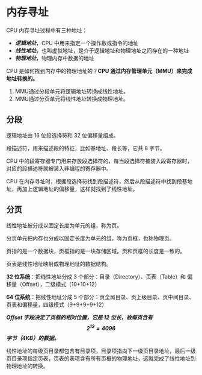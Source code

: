 # 内存寻址

CPU 内存寻址过程中有三种地址：
- ***逻辑地址***，CPU 中用来指定一个操作数或指令的地址
- ***线性地址***，也叫虚拟地址，是介于逻辑地址和物理地址之间存在的一种地址
- ***物理地址***，物理内存中数据的地址

CPU 是如何找到内存中的物理地址的？**CPU 通过内存管理单元（MMU）来完成地址转换的。**  
1. MMU通过分段单元将逻辑地址转换成线性地址。  
2. MMU通过分页单元将线性地址转换成物理地址。  

## 分段

逻辑地址由 16 位段选择符和 32 位偏移量组成。

段描述符，用来描述段的特征，比如基地址、段长等，它共 8 字节。

CPU 中的段寄存器专门用来存放段选择符的，每当段选择符被装入段寄存器时，对应的段描述符就被装入非编程的寄存器中。

CPU 在内存寻址时，根据段选择符找到段描述符，然后从段描述符中找到段基地址，再加上逻辑地址的偏移量，这样就找到了线性地址。

## 分页

线性地址被分成以固定长度为单元的组，称为页。

分页单元把内存也分成以固定长度为单元的组，称为页框，也称物理页。

页指的是一个数据块，页框指的是一块存储区域。页和页框的长度是一致的。

页表是线性地址映射成物理地址的数据结构。

**32 位系统**：把线性地址分成 3 个部分：目录（Directory）、页表（Table）和 偏移量（Offset），二级模式（10+10+12）

**64 位系统**：把线性地址分成 5 个部分：页全局目录、页上级目录、页中间目录、页表和偏移量，四级模式（9+9+9+9+12）

***Offset 字段决定了页框的相对位置，它是 12 位长，故每页含有 $$2^{12} = 4096$$ 字节（4KB）的数据。***

线性地址的每级页目录都包含有目录项，目录项指向下一级页目录地址，最后一级页目录项指定页表，页表的表项含有所有页框的物理地址，这就完成了线性地址到物理地址的转换。

